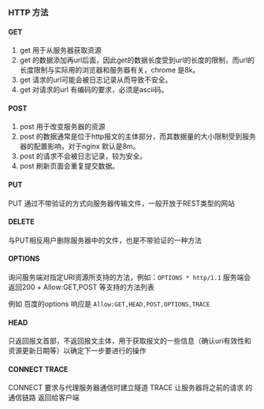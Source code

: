 ### HTTP 方法

#### GET

1. get 用于从服务器获取资源
2. get 的数据添加再url后面，因此get的数据长度受到url的长度的限制，而url的长度限制与实际用的浏览器和服务器有关，chrome 是8k。
3. get 请求的url可能会被日志记录从而导致不安全。
4. get 对请求的url 有编码的要求，必须是ascii码。

#### POST
1. post 用于改变服务器的资源
2. post 的数据通常是位于http报文的主体部分，而其数据量的大小限制受到服务器的配置影响，对于nginx 默认是8m。
3. post 的请求不会被日志记录，较为安全。
4. post 刷新页面会重复提交数据。

#### PUT
PUT 通过不带验证的方式向服务器传输文件，一般开放于REST类型的网站

#### DELETE
与PUT相反用户删除服务器中的文件，也是不带验证的一种方法

#### OPTIONS 
询问服务端对指定URI资源所支持的方法，例如：`OPTIONS * http/1.1` 服务端会返回200 + Allow:GET,POST 等支持的方法列表

例如 百度的options 响应是 `Allow:GET,HEAD,POST,OPTIONS,TRACE`

#### HEAD
只返回报文首部，不返回报文主体，用于获取报文的一些信息（确认uri有效性和资源更新日期等）以确定下一步要进行的操作

#### CONNECT TRACE
CONNECT 要求与代理服务器通信时建立隧道
TRACE 让服务器将之前的请求 的通信链路 返回给客户端